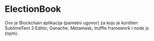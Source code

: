# ElectionBook

Ovo je Blockchain aplikacija (pametni ugovor) za koju je korišten SublimeText 3 Editor, Ganache, Metamask, truffle framework i node js (npm).
